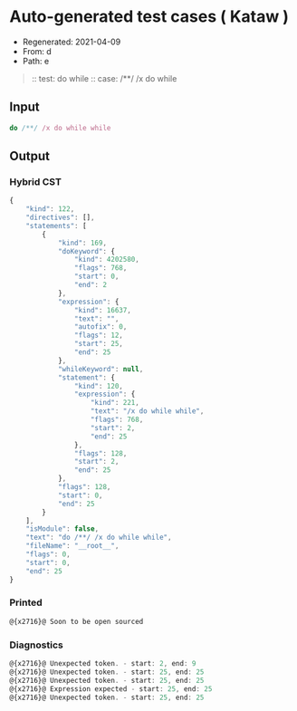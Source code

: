 # Auto-generated test cases ( Kataw )
- Regenerated: 2021-04-09
- From: d
- Path: e
> :: test: do while
> :: case: /**/ /x do while
## Input

`````js
do /**/ /x do while while
`````

## Output

### Hybrid CST

```javascript
{
    "kind": 122,
    "directives": [],
    "statements": [
        {
            "kind": 169,
            "doKeyword": {
                "kind": 4202580,
                "flags": 768,
                "start": 0,
                "end": 2
            },
            "expression": {
                "kind": 16637,
                "text": "",
                "autofix": 0,
                "flags": 12,
                "start": 25,
                "end": 25
            },
            "whileKeyword": null,
            "statement": {
                "kind": 120,
                "expression": {
                    "kind": 221,
                    "text": "/x do while while",
                    "flags": 768,
                    "start": 2,
                    "end": 25
                },
                "flags": 128,
                "start": 2,
                "end": 25
            },
            "flags": 128,
            "start": 0,
            "end": 25
        }
    ],
    "isModule": false,
    "text": "do /**/ /x do while while",
    "fileName": "__root__",
    "flags": 0,
    "start": 0,
    "end": 25
}
```

### Printed

```javascript
@{x2716}@ Soon to be open sourced
```

### Diagnostics

```javascript
@{x2716}@ Unexpected token. - start: 2, end: 9
@{x2716}@ Unexpected token. - start: 25, end: 25
@{x2716}@ Unexpected token. - start: 25, end: 25
@{x2716}@ Expression expected - start: 25, end: 25
@{x2716}@ Unexpected token. - start: 25, end: 25

```

